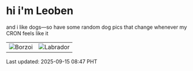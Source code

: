 # hi i'm Leoben

and i like dogs—so have some random dog pics that change whenever my CRON feels like it

|  |  |
|--------|----------|
| ![Borzoi](https://random-dog-vercel.vercel.app/api/random-borzoi?v=1757897256) | ![Labrador](https://random-dog-vercel.vercel.app/api/random-labrador?v=1757897256) |

Last updated: 2025-09-15 08:47 PHT
